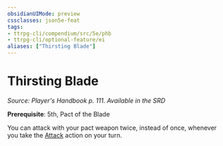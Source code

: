 ```yaml
---
obsidianUIMode: preview
cssclasses: json5e-feat
tags:
- ttrpg-cli/compendium/src/5e/phb
- ttrpg-cli/optional-feature/ei
aliases: ["Thirsting Blade"]
---
```

# Thirsting Blade
*Source: Player's Handbook p. 111. Available in the <span title='Systems Reference Document (5.1)'>SRD</span>*  

**Prerequisite**: 5th, Pact of the Blade

You can attack with your pact weapon twice, instead of once, whenever you take the [Attack](3-Mechanics/CLI/rules/actions.md#Attack) action on your turn.